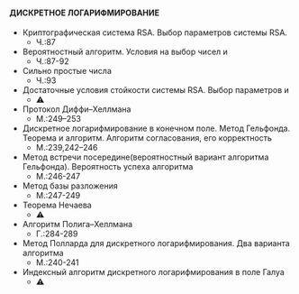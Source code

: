 #### ДИСКРЕТНОЕ ЛОГАРИФМИРОВАНИЕ

- Криптографическая система RSA. Выбор параметров системы RSA.
	* Ч.:87
- Вероятностный алгоритм. Условия на выбор чисел и
	* Ч.:87-92
- Сильно простые числа
	* Ч.:93
- Достаточные условия стойкости системы RSA. Выбор параметров и
	* :warning:
- Протокол Диффи–Хеллмана
	* М.:249–253
- Дискретное логарифмирование в конечном поле. Метод Гельфонда. Теорема и алгоритм.  Алгоритм согласования, его корректность
	* М.:239,242–246
- Метод встречи посередине(вероятностный вариант алгоритма Гельфонда). Вероятность успеха алгоритма
	* М.:246-247
- Метод базы разложения
	* М.:247-249
- Теорема Нечаева
	* :warning:
- Алгоритм Полига–Хеллмана
	* Г.:284-289
- Метод Полларда для дискретного логарифмирования. Два варианта алгоритма
	* М.:240-241
- Индексный алгоритм дискретного логарифмирования в поле Галуа
	* :warning:

